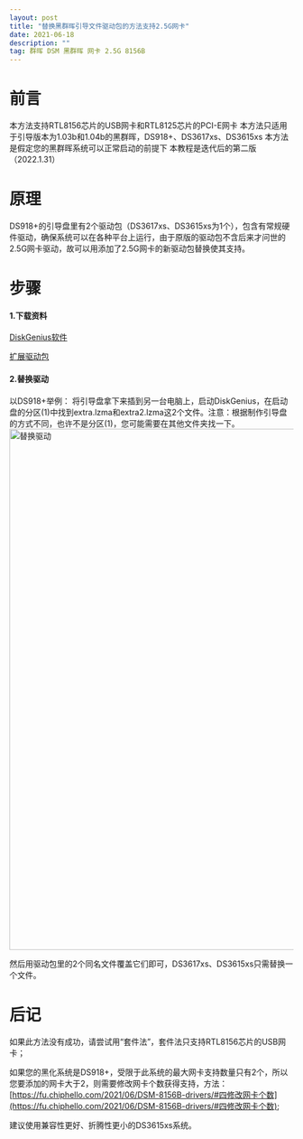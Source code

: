 ```yaml
---
layout: post
title: "替换黑群晖引导文件驱动包的方法支持2.5G网卡"
date: 2021-06-18 
description: ""
tag: 群晖 DSM 黑群晖 网卡 2.5G 8156B
---
```


# 前言
本方法支持RTL8156芯片的USB网卡和RTL8125芯片的PCI-E网卡
本方法只适用于引导版本为1.03b和1.04b的黑群晖，DS918+、DS3617xs、DS3615xs
本方法是假定您的黑群晖系统可以正常启动的前提下
本教程是迭代后的第二版（2022.1.31）
# 原理
DS918+的引导盘里有2个驱动包（DS3617xs、DS3615xs为1个），包含有常规硬件驱动，确保系统可以在各种平台上运行，由于原版的驱动包不含后来才问世的2.5G网卡驱动，故可以用添加了2.5G网卡的新驱动包替换使其支持。

# 步骤
#### 1.下载资料
[DiskGenius软件](https://pan.chiphello.com:40272/黑群晖/DiskGeniusv4.7.2.155-master(更换扩展驱动包).zip)

[扩展驱动包](https://pan.chiphello.com:40272/?dir=/黑群晖)

#### 2.替换驱动
以DS918+举例：
将引导盘拿下来插到另一台电脑上，启动DiskGenius，在启动盘的分区(1)中找到extra.lzma和extra2.lzma这2个文件。注意：根据制作引导盘的方式不同，也许不是分区(1)，您可能需要在其他文件夹找一下。
<img width="923" alt="替换驱动" src="https://user-images.githubusercontent.com/85718974/122583011-60eb5880-d08b-11eb-8116-555f82d75bef.png">

然后用驱动包里的2个同名文件覆盖它们即可，DS3617xs、DS3615xs只需替换一个文件。

# 后记
如果此方法没有成功，请尝试用“套件法”，套件法只支持RTL8156芯片的USB网卡；

如果您的黑化系统是DS918+，受限于此系统的最大网卡支持数量只有2个，所以您要添加的网卡大于2，则需要修改网卡个数获得支持，方法：[https://fu.chiphello.com/2021/06/DSM-8156B-drivers/#四修改网卡个数](https://fu.chiphello.com/2021/06/DSM-8156B-drivers/#四修改网卡个数);

建议使用兼容性更好、折腾性更小的DS3615xs系统。
